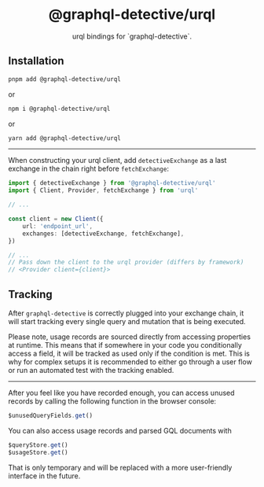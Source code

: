 <h1 align="center">@graphql-detective/urql</h1>

<p align="center">urql bindings for `graphql-detective`.</p>


## Installation

```bash
pnpm add @graphql-detective/urql
```
or
```bash
npm i @graphql-detective/urql
```
or
```bash
yarn add @graphql-detective/urql
```

<hr>

When constructing your urql client, add `detectiveExchange` as a last exchange in the chain right before `fetchExchange`:

```ts
import { detectiveExchange } from '@graphql-detective/urql'
import { Client, Provider, fetchExchange } from 'urql'

// ...

const client = new Client({
    url: 'endpoint_url',
    exchanges: [detectiveExchange, fetchExchange],
})

// ...
// Pass down the client to the urql provider (differs by framework)
// <Provider client={client}>
```

## Tracking

After `graphql-detective` is correctly plugged into your exchange chain, it will start tracking every single query and mutation that is being executed.

Please note, usage records are sourced directly from accessing properties at runtime. This means that if somewhere in your code you conditionally access a field, it will be tracked as used only if the condition is met. This is why for complex setups it is recommended to either go through a user flow or run an automated test with the tracking enabled.

<hr>

After you feel like you have recorded enough, you can access unused records by calling the following function in the browser console:

```js
$unusedQueryFields.get()
```

You can also access usage records and parsed GQL documents with

```js
$queryStore.get()
$usageStore.get()
```

That is only temporary and will be replaced with a more user-friendly interface in the future.